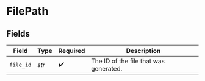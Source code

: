 # FilePath


## Fields

| Field                                  | Type                                   | Required                               | Description                            |
| -------------------------------------- | -------------------------------------- | -------------------------------------- | -------------------------------------- |
| `file_id`                              | *str*                                  | :heavy_check_mark:                     | The ID of the file that was generated. |